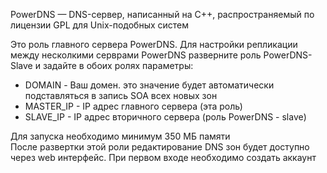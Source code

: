 PowerDNS — DNS-сервер, написанный на C++, распространяемый по лицензии GPL для Unix-подобных систем

Это роль главного сервера PowerDNS. Для настройки репликации между несколкими серврами PowerDNS разверните роль PowerDNS-Slave 
и задайте в обоих ролях параметры:

* DOMAIN - Ваш домен. это значение будет автоматически подставляться в запись SOA всех новых зон
* MASTER_IP - IP адрес главного сервера (эта роль)
* SLAVE_IP - IP адрес вторичного сервера (роль PowerDNS - slave)

Для запуска необходимо минимум 350 МБ памяти  
После развертки этой роли редактирование DNS зон будет доступно через web интерфейс. При первом входе необходимо создать аккаунт


